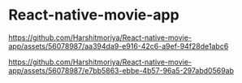 # React-native-movie-app

https://github.com/Harshitmoriya/React-native-movie-app/assets/56078987/aa394da9-e916-42c6-a9ef-94f28de1abc6




https://github.com/Harshitmoriya/React-native-movie-app/assets/56078987/e7bb5863-ebbe-4b57-96a5-297abd0569ab


